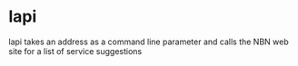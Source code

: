 # lapi

lapi takes an address as a command line parameter and calls the NBN web site for a list of service suggestions

